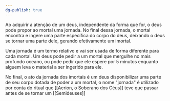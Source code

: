```yaml
---
dg-publish: true
---
```



Ao adquirir a atenção de um deus, independente da forma que for, o deus pode propor ao mortal uma jornada. No final dessa jornada, o mortal encontra e ingere uma parte específica do corpo do deus, deixando o deus se tornar uma parte dele, gerando efetivamente um imortal.

Uma jornada é um termo relativo e vai ser usada de forma diferente para cada mortal. Um deus pode pedir a um mortal que mergulhe no mais profundo oceano, ou pode pedir que ele espere por 5 minutos enquanto alguem leva o material a ser ingerido para ele.

No final, o ato da jornada dos imortais é um deus disponibilizar uma parte de seu corpo dotada de poder a um mortal, o nome "jornada" é utilizado por conta do ritual que [[Aerion, o Soberano dos Céus]] teve que passar antes de se tornar um [[Semideuses]]